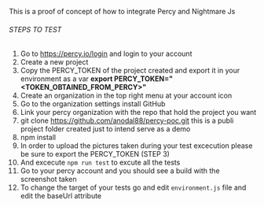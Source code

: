 This is a proof of concept of how to integrate Percy and Nightmare Js

###### STEPS TO TEST #######

1. Go to https://percy.io/login and login to your account  
2. Create a new project  
3. Copy the PERCY_TOKEN of the project created and export it in your environment as a var <b>export PERCY_TOKEN="<TOKEN_OBTAINED_FROM_PERCY>"</b>
4. Create an organization in the top right menu at your account icon
5. Go to the organization settings install GitHub
6. Link your percy organization with the repo that hold the project you want
7. git clone https://github.com/anodal88/percy-poc.git this is a publi project folder created just to intend serve as a demo
8. npm install 
9. In order to upload the pictures taken during your test excecution please be sure to export the PERCY_TOKEN (STEP 3)
10. And excecute `npm run test` to excute all the tests
11. Go to your percy account and you should see a build with the screenshot taken
12. To change the target of your tests go and edit `environment.js` file and edit the baseUrl attribute